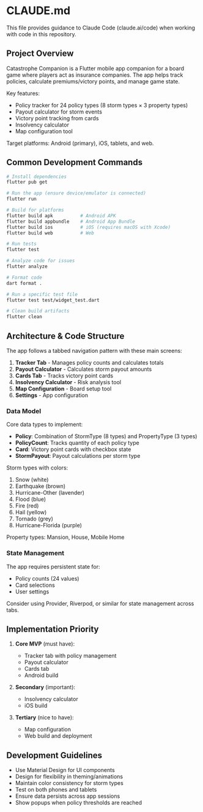 # CLAUDE.md

This file provides guidance to Claude Code (claude.ai/code) when working with code in this repository.

## Project Overview

Catastrophe Companion is a Flutter mobile app companion for a board game where players act as insurance companies. The app helps track policies, calculate premiums/victory points, and manage game state.

Key features:
- Policy tracker for 24 policy types (8 storm types × 3 property types)
- Payout calculator for storm events
- Victory point tracking from cards
- Insolvency calculator
- Map configuration tool

Target platforms: Android (primary), iOS, tablets, and web.

## Common Development Commands

```bash
# Install dependencies
flutter pub get

# Run the app (ensure device/emulator is connected)
flutter run

# Build for platforms
flutter build apk          # Android APK
flutter build appbundle    # Android App Bundle
flutter build ios          # iOS (requires macOS with Xcode)
flutter build web          # Web

# Run tests
flutter test

# Analyze code for issues
flutter analyze

# Format code
dart format .

# Run a specific test file
flutter test test/widget_test.dart

# Clean build artifacts
flutter clean
```

## Architecture & Code Structure

The app follows a tabbed navigation pattern with these main screens:
1. **Tracker Tab** - Manages policy counts and calculates totals
2. **Payout Calculator** - Calculates storm payout amounts
3. **Cards Tab** - Tracks victory point cards
4. **Insolvency Calculator** - Risk analysis tool
5. **Map Configuration** - Board setup tool
6. **Settings** - App configuration

### Data Model

Core data types to implement:
- **Policy**: Combination of StormType (8 types) and PropertyType (3 types)
- **PolicyCount**: Tracks quantity of each policy type
- **Card**: Victory point cards with checkbox state
- **StormPayout**: Payout calculations per storm type

Storm types with colors:
1. Snow (white)
2. Earthquake (brown)
3. Hurricane-Other (lavender)
4. Flood (blue)
5. Fire (red)
6. Hail (yellow)
7. Tornado (grey)
8. Hurricane-Florida (purple)

Property types: Mansion, House, Mobile Home

### State Management

The app requires persistent state for:
- Policy counts (24 values)
- Card selections
- User settings

Consider using Provider, Riverpod, or similar for state management across tabs.

## Implementation Priority

1. **Core MVP** (must have):
   - Tracker tab with policy management
   - Payout calculator
   - Cards tab
   - Android build

2. **Secondary** (important):
   - Insolvency calculator
   - iOS build

3. **Tertiary** (nice to have):
   - Map configuration
   - Web build and deployment

## Development Guidelines

- Use Material Design for UI components
- Design for flexibility in theming/animations
- Maintain color consistency for storm types
- Test on both phones and tablets
- Ensure data persists across app sessions
- Show popups when policy thresholds are reached